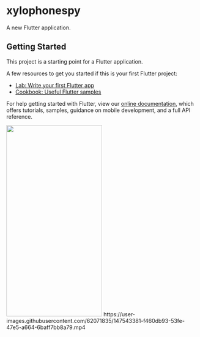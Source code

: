 # xylophonespy

A new Flutter application.

## Getting Started

This project is a starting point for a Flutter application.

A few resources to get you started if this is your first Flutter project:

- [Lab: Write your first Flutter app](https://flutter.dev/docs/get-started/codelab)
- [Cookbook: Useful Flutter samples](https://flutter.dev/docs/cookbook)

For help getting started with Flutter, view our
[online documentation](https://flutter.dev/docs), which offers tutorials,
samples, guidance on mobile development, and a full API reference.

<img src="https://user-images.githubusercontent.com/62071835/147543364-fc26afcb-c679-47bf-bbf8-c9539b63dfaf.jpeg" width = "250" height = "500">
https://user-images.githubusercontent.com/62071835/147543381-f460db93-53fe-47e5-a664-6baff7bb8a79.mp4
